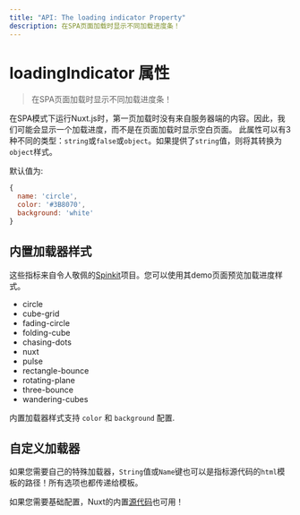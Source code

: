 ```yaml
---
title: "API: The loading indicator Property"
description: 在SPA页面加载时显示不同加载进度条！
---
```


# loadingIndicator 属性

> 在SPA页面加载时显示不同加载进度条！

在SPA模式下运行Nuxt.js时，第一页加载时没有来自服务器端的内容。因此，我们可能会显示一个加载进度，而不是在页面加载时显示空白页面。
此属性可以有3种不同的类型：`string`或`false`或`object`。如果提供了`string`值，则将其转换为`object`样式。

默认值为:
```js
{
  name: 'circle',
  color: '#3B8070',
  background: 'white'
}
```

## 内置加载器样式

这些指标来自令人敬佩的[Spinkit](http://tobiasahlin.com/spinkit)项目。您可以使用其demo页面预览加载进度样式。

- circle
- cube-grid
- fading-circle
- folding-cube
- chasing-dots
- nuxt
- pulse
- rectangle-bounce
- rotating-plane
- three-bounce
- wandering-cubes

内置加载器样式支持 `color` 和 `background` 配置.

## 自定义加载器

如果您需要自己的特殊加载器，`String`值或`Name`键也可以是指标源代码的`html`模板的路径！所有选项也都传递给模板。

如果您需要基础配置，Nuxt的内置[源代码](https://github.com/nuxt/nuxt.js/tree/dev/packages/vue-app/template/views/loading)也可用！
